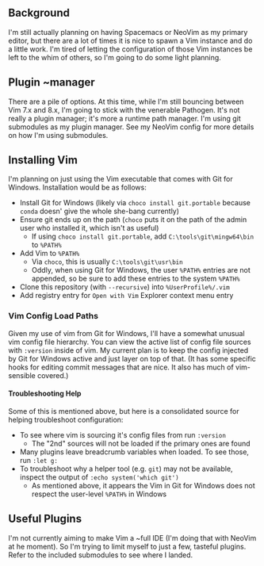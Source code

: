 ## Background

I'm still actually planning on having Spacemacs or NeoVim as my primary editor, but there are a lot of times it is nice to spawn a Vim instance and do a little work.  I'm tired of letting the configuration of those Vim instances be left to the whim of others, so I'm going to do some light planning.

## Plugin ~manager

There are a pile of options.  At this time, while I'm still bouncing between Vim 7.x and 8.x, I'm going to stick with the venerable Pathogen.  It's not really a plugin manager; it's more a runtime path manager.  I'm using git submodules as my plugin manager.  See my NeoVim config for more details on how I'm using submodules.

## Installing Vim

I'm planning on just using the Vim executable that comes with Git for Windows.  Installation would be as follows:
  * Install Git for Windows (likely via `choco install git.portable` because `conda` doesn' give the whole she-bang currently)
  * Ensure git ends up on the path (`choco` puts it on the path of the admin user who installed it, which isn't as useful)
    * If using `choco install git.portable`, add `C:\tools\git\mingw64\bin` to `%PATH%`
  * Add Vim to `%PATH%`
    * Via `choco`, this is usually `C:\tools\git\usr\bin`
    * Oddly, when using Git for Windows, the user `%PATH%` entries are not appended, so be sure to add these entries to the system `%PATH%`
  * Clone this repository (with `--recursive`) into `%UserProfile%/.vim`
  * Add registry entry for `Open with Vim` Explorer context menu entry

### Vim Config Load Paths

Given my use of vim from Git for Windows, I'll have a somewhat unusual vim config file hierarchy.  You can view the active list of config file sources with `:version` inside of vim.  My current plan is to keep the config injected by Git for Windows active and just layer on top of that.  (It has some specific hooks for editing commit messages that are nice.  It also has much of vim-sensible covered.)

#### Troubleshooting Help

Some of this is mentioned above, but here is a consolidated source for helping troubleshoot configuration:
  * To see where vim is sourcing it's config files from run `:version`
    * The "2nd" sources will not be loaded if the primary ones are found
  * Many plugins leave breadcrumb variables when loaded.  To see those, run `:let g:`
  * To troubleshoot why a helper tool (e.g. `git`) may not be available, inspect the output of `:echo system('which git')`
    * As mentioned above, it appears the Vim in Git for Windows does not respect the user-level `%PATH%` in Windows

## Useful Plugins

I'm not currently aiming to make Vim a ~full IDE (I'm doing that with NeoVim at he moment).  So I'm trying to limit myself to just a few, tasteful plugins.  Refer to the included submodules to see where I landed.
